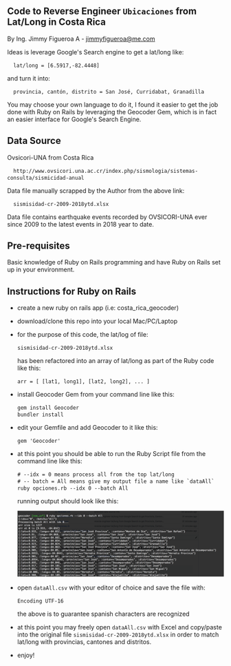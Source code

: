 ## Code to Reverse Engineer `Ubicaciones` from Lat/Long in Costa Rica
By Ing. Jimmy Figueroa A - jimmyfigueroa@me.com 

Ideas is leverage Google's Search engine to get a lat/long like: 

      lat/long = [6.5917,-82.4448]

and turn it into:

      provincia, cantón, distrito = San José, Curridabat, Granadilla

You may choose your own language to do it, I found it easier
to get the job done with Ruby on Rails by leveraging the Geocoder Gem,
which is in fact an easier interface for Google's Search Engine.

## Data Source
Ovsicori-UNA from Costa Rica 

      http://www.ovsicori.una.ac.cr/index.php/sismologia/sistemas-consulta/sismicidad-anual

Data file manually scrapped by the Author from the above link:

      sismisidad-cr-2009-2018ytd.xlsx

Data file contains earthquake events recorded by OVSICORI-UNA ever since 2009 to the latest events in 2018 year to date.

## Pre-requisites 
Basic knowledge of Ruby on Rails programming and have Ruby on Rails set up in your environment.


## Instructions for Ruby on Rails

* create a new ruby on rails app (i.e: costa_rica_geocoder) 
* download/clone this repo into your local Mac/PC/Laptop
* for the purpose of this code, the lat/log of file:

      sismisidad-cr-2009-2018ytd.xlsx

  has been refactored into an array of lat/long as part of the Ruby code like this:

      arr = [ [lat1, long1], [lat2, long2], ... ]

* install Geocoder Gem from your command line like this:

      gem install Geocoder
      bundler install 

* edit your Gemfile and add Geocoder to it like this:

      gem 'Geocoder'

* at this point you should be able to run the Ruby Script file from the command line like this:

      # --idx = 0 means process all from the top lat/long
      # -- batch = All means give my output file a name like `dataAll`
      ruby opciones.rb --idx 0 --batch All

  running output should look like this:

  ![sample output](output.png)

* open `dataAll.csv` with your editor of choice and save the file with:

      Encoding UTF-16 

  the above is to guarantee spanish characters are recognized

* at this point you may freely open `dataAll.csv` with Excel and copy/paste into the original file `sismisidad-cr-2009-2018ytd.xlsx` in order to match lat/long with provincias, cantones and distritos.

* enjoy!
      
